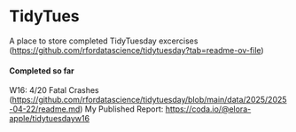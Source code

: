 # TidyTues
A place to store completed TidyTuesday excercises
(https://github.com/rfordatascience/tidytuesday?tab=readme-ov-file)

#### Completed so far
W16: 4/20 Fatal Crashes (https://github.com/rfordatascience/tidytuesday/blob/main/data/2025/2025-04-22/readme.md)
      My Published Report: https://coda.io/@elora-apple/tidytuesdayw16
